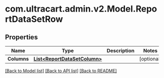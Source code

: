 # com.ultracart.admin.v2.Model.ReportDataSetRow
## Properties

Name | Type | Description | Notes
------------ | ------------- | ------------- | -------------
**Columns** | [**List&lt;ReportDataSetColumn&gt;**](ReportDataSetColumn.md) |  | [optional] 


[[Back to Model list]](../README.md#documentation-for-models) [[Back to API list]](../README.md#documentation-for-api-endpoints) [[Back to README]](../README.md)

